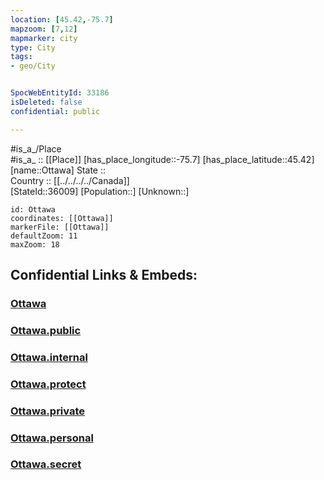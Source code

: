 ```yaml
---
location: [45.42,-75.7] 
mapzoom: [7,12] 
mapmarker: city 
type: City
tags:
- geo/City


SpocWebEntityId: 33186
isDeleted: false
confidential: public

---
```

#is_a_/Place  
#is_a_ :: [[Place]] 
[has_place_longitude::-75.7] 
[has_place_latitude::45.42] 
[name::Ottawa] 
State ::  
Country :: [[../../../../Canada]]  
[StateId::36009] 
[Population::] 
[Unknown::] 


```leaflet
id: Ottawa
coordinates: [[Ottawa]] 
markerFile: [[Ottawa]] 
defaultZoom: 11 
maxZoom: 18
```


## Confidential Links & Embeds: 

### [Ottawa](/_Standards/Earth/Continent/America~North/Canada/provinces~Canada/Ontario/City/Ottawa.md) 

### [Ottawa.public](/_public/Earth/Continent/America~North/Canada/provinces~Canada/Ontario/City/Ottawa.public.md) 

### [Ottawa.internal](/_internal/Earth/Continent/America~North/Canada/provinces~Canada/Ontario/City/Ottawa.internal.md) 

### [Ottawa.protect](/_protect/Earth/Continent/America~North/Canada/provinces~Canada/Ontario/City/Ottawa.protect.md) 

### [Ottawa.private](/_private/Earth/Continent/America~North/Canada/provinces~Canada/Ontario/City/Ottawa.private.md) 

### [Ottawa.personal](/_personal/Earth/Continent/America~North/Canada/provinces~Canada/Ontario/City/Ottawa.personal.md) 

### [Ottawa.secret](/_secret/Earth/Continent/America~North/Canada/provinces~Canada/Ontario/City/Ottawa.secret.md)

